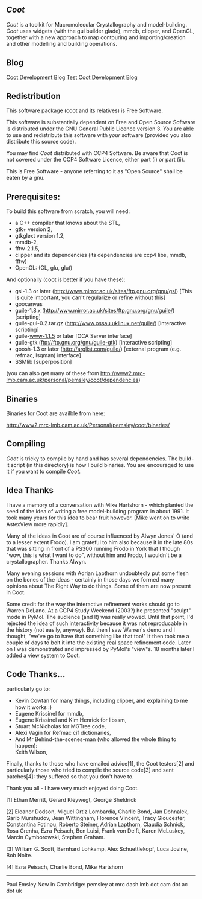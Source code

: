 
*Coot*
----

*Coot* is a toolkit for Macromolecular Crystallography and
model-building.  *Coot* uses widgets (with the gui builder glade),
mmdb, clipper, and OpenGL, together with a new approach to map
contouring and importing/creation and other modelling and building
operations.

Blog
----

[Coot Development Blog](blog "Coot Development Blog")
[Test Coot Development Blog](blog-test "Test Coot Development Blog")

Redistribution
--------------

This software package (coot and its relatives) is Free Software.

This software is substantially dependent on Free and Open Source
Software is distributed under the GNU General Public Licence version 3.
You are able to use and redistribute this software with *your* 
software (provided you also distribute this source code).

You may find *Coot* distributed with CCP4 Software.  Be aware that Coot
is not covered under the CCP4 Software Licence, either part (i) or
part (ii).

This is Free Software - anyone referring to it as "Open Source" shall
be eaten by a gnu.

Prerequisites:
-------------

 To build this software from scratch, you will need:

 * a C++ compiler that knows about the STL,
 * gtk+ version 2, 
 * gtkglext version 1.2,
 * mmdb-2,
 * fftw-2.1.5, 
 * clipper and its dependencies (its dependencies are ccp4 libs, mmdb, fftw)
 * OpenGL: (GL, glu, glut)

 And optionally (coot is better if you have these):
 
 * gsl-1.3 or later (http://www.mirror.ac.uk/sites/ftp.gnu.org/gnu/gsl)
   [This is quite important, you can't regularize or refine without this] 
 * goocanvas
 * guile-1.8.x
   (http://www.mirror.ac.uk/sites/ftp.gnu.org/gnu/guile/) [scripting]
 * guile-gui-0.2.tar.gz (http://www.ossau.uklinux.net/guile/) [interactive scripting]
 * guile-www-1.1.5 or later
   [OCA Server interface]
 * guile-gtk (ftp://ftp.gnu.org/gnu/guile-gtk) [interactive scripting]
 * goosh-1.3 or later (http://arglist.com/guile/) 
   [external program (e.g. refmac, lsqman) interface]
 * SSMlib [superposition]

 (you can also get many of these from http://www2.mrc-lmb.cam.ac.uk/personal/pemsley/coot/dependencies)

Binaries
--------

Binaries for Coot are availble from here:

http://www2.mrc-lmb.cam.ac.uk/Personal/pemsley/coot/binaries/

Compiling
---------

*Coot* is tricky to compile by hand and has several dependencies. The
build-it script (in this directory) is how I build binaries.  You are
encouraged to use it if you want to compile *Coot*.


Idea Thanks
-----------

   I have a memory of a conversation with Mike Hartshorn - which
   planted the seed of the idea of writing a free model-building
   program in about 1991.  It took many years for this idea to bear
   fruit however. [Mike went on to write AstexView more rapidly].

   Many of the ideas in Coot are of course influenced by Alwyn Jones'
   O (and to a lesser extent Frodo).  I am grateful to him also
   because it in the late 80s that was sitting in front of a PS300
   running Frodo in York that I though "wow, this is what I want to
   do", without him and Frodo, I wouldn't be a crystallographer. 
   Thanks Alwyn.

   Many evening sessions with Adrian Lapthorn undoubtedly put some
   flesh on the bones of the ideas - certainly in those days we formed
   many opinions about The Right Way to do things.  Some of them are
   now present in Coot.

   Some credit for the way the interactive refinement works should go
   to Warren DeLano.  At a CCP4 Study Weekend (2003?) he presented
   "sculpt" mode in PyMol.  The audience (and I!) was really wowed.
   Until that point, I'd rejected the idea of such interactivity
   because it was not reproducable in the history (not easily,
   anyway).  But then I saw Warren's demo and I thought, "we've go to
   have that something like that too!"  It then took me a couple of
   days to bolt it into the existing real space refinement code.
   Later on I was demonstrated and impressed by PyMol's
   "view"s.  18 months later I added a view system to Coot.


Code Thanks...
---------

  particularly go to:

  * Kevin Cowtan for many things, including clipper, and explaining to me
    how it works :)
  * Eugene Krissinel for mmdb, 
  * Eugene Krissinel and Kim Henrick for libssm,
  * Stuart McNicholas for MGTree code,
  * Alexi Vagin for Refmac cif dictionaries,
  * And Mr Behind-the-scenes-man (who allowed the whole thing to happen):  
    Keith Wilson,

  Finally, thanks to those who have emailed advice[1], the Coot
  testers[2] and particularly those who tried to compile the source
  code[3] and sent patches[4]: they suffered so that you don't have
  to.

  Thank you all - I have very much enjoyed doing Coot.

[1] Ethan Merritt, Gerard Kleywegt, George Sheldrick

[2] Eleanor Dodson, Miguel Ortiz Lombardia, Charlie Bond,
    Jan Dohnalek, Garib Murshudov, Jean Wittingham, Florence Vincent,
    Tracy Gloucester, Constantina Fotinou, Roberto Steiner, Adrian
    Lapthorn, Claudia Schnick, Rosa Grenha, Ezra Peisach, Ben Luisi, 
    Frank von Delft, Karen McLuskey, Marcin Cymborowski, Stephen Graham.

[3] William G. Scott, Bernhard Lohkamp, Alex Schuettlekopf, Luca Jovine, 
    Bob Nolte.

[4] Ezra Peisach, Charlie Bond, Mike Hartshorn

---

Paul Emsley
Now in Cambridge: pemsley at mrc dash lmb dot cam dot ac dot uk
